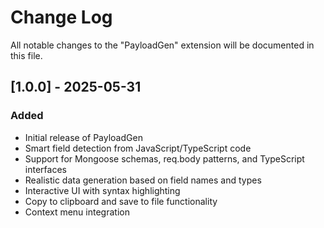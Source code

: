 # Change Log

All notable changes to the "PayloadGen" extension will be documented in this file.

## [1.0.0] - 2025-05-31

### Added
- Initial release of PayloadGen
- Smart field detection from JavaScript/TypeScript code
- Support for Mongoose schemas, req.body patterns, and TypeScript interfaces
- Realistic data generation based on field names and types
- Interactive UI with syntax highlighting
- Copy to clipboard and save to file functionality
- Context menu integration
```